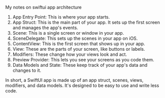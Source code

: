 My notes on swiftui app architecture<!--more-->

1. App Entry Point: This is where your app starts.
2. App Struct: This is the main part of your app. It sets up the first screen and manages the app's events.
3. Scene: This is a single screen or window in your app.
4. SceneDelegate: This sets up the scenes in your app on iOS.
5. ContentView: This is the first screen that shows up in your app.
6. View: These are the parts of your screen, like buttons or labels.
7. Modifiers: These change how your views look and act.
8. Preview Provider: This lets you see your screens as you code them.
9. Data Models and State: These keep track of your app's data and changes to it.

In short, a SwiftUI app is made up of an app struct, scenes, views, modifiers, and data models. It's designed to be easy to use and write less code.